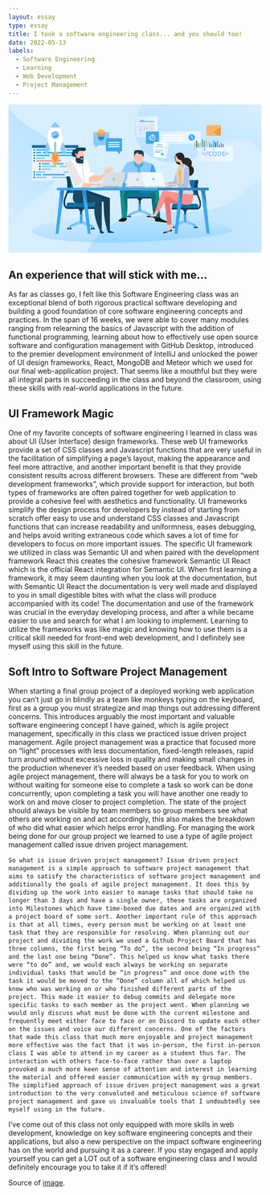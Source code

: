 ```yaml
---
layout: essay
type: essay
title: I took a software engineering class... and you should too!
date: 2022-05-13
labels:
  - Software Engineering
  - Learning
  - Web Development
  - Project Management
---
```


<img class="ui medium right floated rounded image" src="/images/software-development.png">

<h2> An experience that will stick with me... </h2>

  As far as classes go, I felt like this Software Engineering class was an exceptional blend of both rigorous practical software developing and building a good foundation of core software engineering concepts and practices. In the span of 16 weeks, we were able to cover many modules ranging from relearning the basics of Javascript with the addition of functional programming, learning about how to effectively use open source software and configuration management with GitHub Desktop, introduced to the premier development environment of IntelliJ and unlocked the power of UI design frameworks, React, MongoDB and Meteor which we used for our final web-application project. That seems like a mouthful but they were all integral parts in succeeding in the class and beyond the classroom, using these skills with real-world applications in the future. 


<h2> UI Framework Magic </h2>

  One of my favorite concepts of software engineering I learned in class was about UI (User Interface) design frameworks. These web UI frameworks provide a set of CSS classes and Javascript functions that are very useful in the facilitation of simplifying a page’s layout, making the appearance and feel more attractive, and another important benefit is that they provide consistent results across different browsers. These are different from “web development frameworks”, which provide support for interaction, but both types of frameworks are often paired together for web application to provide a cohesive feel with aesthetics and functionality. UI frameworks simplify the design process for developers by instead of starting from scratch offer easy to use and understand CSS classes and Javascript functions that can increase readability and uniformness, eases debugging, and helps avoid writing extraneous code which saves a lot of time for developers to focus on more important issues. The specific UI framework we utilized in class was Semantic UI and when paired with the development framework React this creates the cohesive framework Semantic UI React which is the official React integration for Semantic UI. When first learning a framework, it may seem daunting when you look at the documentation, but with Semantic UI React the documentation is very well made and displayed to you in small digestible bites with what the class will produce accompanied with its code! The documentation and use of the framework was crucial in the everyday developing process, and after a while became easier to use and search for what I am looking to implement. Learning to utilize the frameworks was like magic and knowing how to use them is a critical skill needed for front-end web development, and I definitely see myself using this skill in the future.  

<h2> Soft Intro to Software Project Management </h2>

  When starting a final group project of a deployed working web application you can’t just go in blindly as a team like monkeys typing on the keyboard, first as a group you must strategize and map things out addressing different concerns. This introduces arguably the most important and valuable software engineering concept I have gained, which is agile project management, specifically in this class we practiced issue driven project management. Agile project management was a practice that focused more on “light” processes with less documentation, fixed-length releases, rapid turn around without excessive loss in quality and making small changes in the production whenever it’s needed based on user feedback. When using agile project management, there will always be a task for you to work on without waiting for someone else to complete a task so work can be done concurrently, upon completing a task you will have another one ready to work on and move closer to project completion. The state of the project should always be visible by team members so group members see what others are working on and act accordingly, this also makes the breakdown of who did what easier which helps error handling. For managing the work being done for our group project we learned to use a type of agile project management called issue driven project management. 
  

	So what is issue driven project management? Issue driven project management is a simple approach to software project management that aims to satisfy the characteristics of software project management and additionally the goals of agile project management. It does this by dividing up the work into easier to manage tasks that should take no longer than 3 days and have a single owner, these tasks are organized into Milestones which have time-boxed due dates and are organized with a project board of some sort. Another important rule of this approach is that at all times, every person must be working on at least one task that they are responsible for resolving. When planning out our project and dividing the work we used a Github Project Board that has three columns, the first being “To do”, the second being “In progress” and the last one being “Done”. This helped us know what tasks there were “to do” and, we would each always be working on separate individual tasks that would be “in progress” and once done with the task it would be moved to the “Done” column all of which helped us know who was working on or who finished different parts of the project. This made it easier to debug commits and delegate more specific tasks to each member as the project went. When planning we would only discuss what must be done with the current milestone and frequently meet either face to face or on Discord to update each other on the issues and voice our different concerns. One of the factors that made this class that much more enjoyable and project management more effective was the fact that it was in-person, the first in-person class I was able to attend in my career as a student thus far. The interaction with others face-to-face rather than over a laptop provoked a much more keen sense of attention and interest in learning the material and offered easier communication with my group members. The simplified approach of issue driven project management was a great introduction to the very convoluted and meticulous science of software project management and gave us invaluable tools that I undoubtedly see myself using in the future. 
  
  I’ve come out of this class not only equipped with more skills in web development, knowledge on key software engineering concepts and their applications, but also a new perspective on the impact software engineering has on the world and pursuing it as a career. If you stay engaged and apply yourself you can get a LOT out of a software engineering class and I would definitely encourage you to take it if it’s offered!

Source of [image]("https://www.google.com/search?q=software+development+team&sxsrf=ALiCzsZNXtnhPEJR2XBjwtLB_8qfvnzzfg:1652475295466&source=lnms&tbm=isch&sa=X&ved=2ahUKEwiGy_GXrt33AhVeIDQIHTxkDiQQ_AUoAXoECAEQAw&biw=1440&bih=709&dpr=2#imgrc=y-ORipxGVm6RQM").
